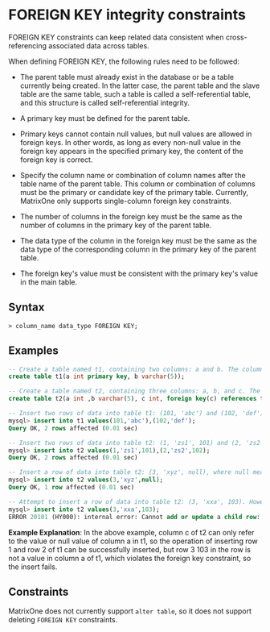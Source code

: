 # FOREIGN KEY integrity constraints

FOREIGN KEY constraints can keep related data consistent when cross-referencing associated data across tables.

When defining FOREIGN KEY, the following rules need to be followed:

- The parent table must already exist in the database or be a table currently being created. In the latter case, the parent table and the slave table are the same table, such a table is called a self-referential table, and this structure is called self-referential integrity.

- A primary key must be defined for the parent table.

- Primary keys cannot contain null values, but null values are allowed in foreign keys. In other words, as long as every non-null value in the foreign key appears in the specified primary key, the content of the foreign key is correct.

- Specify the column name or combination of column names after the table name of the parent table. This column or combination of columns must be the primary or candidate key of the primary table. Currently, MatrixOne only supports single-column foreign key constraints.

- The number of columns in the foreign key must be the same as the number of columns in the primary key of the parent table.

- The data type of the column in the foreign key must be the same as the data type of the corresponding column in the primary key of the parent table.

- The foreign key's value must be consistent with the primary key's value in the main table.

## **Syntax**

```
> column_name data_type FOREIGN KEY;
```

## **Examples**

```sql
-- Create a table named t1, containing two columns: a and b. The column a is of type int and is set as the primary key, while the column b is of type varchar with a length of 5.
create table t1(a int primary key, b varchar(5));

-- Create a table named t2, containing three columns: a, b, and c. The column a is of type int, the column b is of type varchar with a length of 5. The column c is of type int, and is set as a foreign key, establishing a relationship with the column a in table t1.
create table t2(a int ,b varchar(5), c int, foreign key(c) references t1(a));

-- Insert two rows of data into table t1: (101, 'abc') and (102, 'def').
mysql> insert into t1 values(101,'abc'),(102,'def');
Query OK, 2 rows affected (0.01 sec)

-- Insert two rows of data into table t2: (1, 'zs1', 101) and (2, 'zs2', 102), where 101 and 102 are the primary keys in table t1.
mysql> insert into t2 values(1,'zs1',101),(2,'zs2',102);
Query OK, 2 rows affected (0.01 sec)

-- Insert a row of data into table t2: (3, 'xyz', null), where null means that this row of data has no associated primary key in column c (the foreign key column).
mysql> insert into t2 values(3,'xyz',null);
Query OK, 1 row affected (0.01 sec)

-- Attempt to insert a row of data into table t2: (3, 'xxa', 103). However, 103 does not exist in the primary keys of table t1, so the insertion fails due to violation of the foreign key constraint.
mysql> insert into t2 values(3,'xxa',103);
ERROR 20101 (HY000): internal error: Cannot add or update a child row: a foreign key constraint fails

```

**Example Explanation**: In the above example, column c of t2 can only refer to the value or null value of column a in t1, so the operation of inserting row 1 and row 2 of t1 can be successfully inserted, but row 3 103 in the row is not a value in column a of t1, which violates the foreign key constraint, so the insert fails.

## **Constraints**

MatrixOne does not currently support `alter table`, so it does not support deleting `FOREIGN KEY` constraints.
